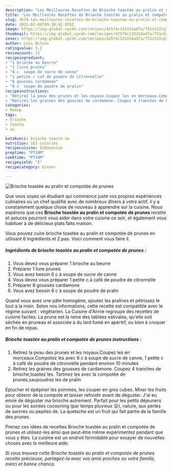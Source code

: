 ```yaml
---
description: "Les Meilleures Recettes de Brioche toastée au pralin et compotée de prunes"
title: "Les Meilleures Recettes de Brioche toastée au pralin et compotée de prunes"
slug: 3679-les-meilleures-recettes-de-brioche-toastee-au-pralin-et-compotee-de-prunes
date: 2021-02-08T09:38:42.855Z
image: https://img-global.cpcdn.com/recipes/425f4c135154ad7a/751x532cq70/brioche-toastee-au-pralin-et-compotee-de-prunes-photo-principale-de-la-recette.jpg
thumbnail: https://img-global.cpcdn.com/recipes/425f4c135154ad7a/751x532cq70/brioche-toastee-au-pralin-et-compotee-de-prunes-photo-principale-de-la-recette.jpg
cover: https://img-global.cpcdn.com/recipes/425f4c135154ad7a/751x532cq70/brioche-toastee-au-pralin-et-compotee-de-prunes-photo-principale-de-la-recette.jpg
author: Lois Wilson
ratingvalue: 3.2
reviewcount: 12
recipeingredient:
- "1 brioche au beurre"
- "1 livre prunes"
- "6 c  soupe de sucre de canne"
- "1 petite c caf de poudre de citronnelle"
- "8 gousses cardamone"
- "8 c  soupe de poudre de pralin"
recipeinstructions:
- "Retirez la peau des prunes et les noyaux.Coupez les en morceaux.Compotez les avec 6 c à soupe de sucre de canne, 1 petite c à café de poudre de citronnelle pendant environ 10 minutes"
- "Retirez les graines des gousses de cardamone. Coupez 4 tranches de brioche,toastez les. Tartinez les avec la compotée de prunes,saupoudrez les de pralin"
categories:
- Resep
tags:
- brioche
- toaste
- au

katakunci: brioche toaste au 
nutrition: 163 calories
recipecuisine: Indonesian
preptime: "PT10M"
cooktime: "PT34M"
recipeyield: "2"
recipecategory: Dinner

---
```



![Brioche toastée au pralin et compotée de prunes](https://img-global.cpcdn.com/recipes/425f4c135154ad7a/751x532cq70/brioche-toastee-au-pralin-et-compotee-de-prunes-photo-principale-de-la-recette.jpg)

Que vous soyez un étudiant qui commence juste vos propres expériences culinaires ou un chef qualifié avec de nombreux dîners à votre actif, il y a constamment quelque chose de nouveau à apprendre sur la cuisine. Nous espérons que ces <strong> Brioche toastée au pralin et compotée de prunes </strong> recette et astuces pourront vous aider dans votre cuisine ce soir, et également vous habituer à de délicieux plats faits maison.

<!--inarticleads1-->

Vous pouvez cuire brioche toastée au pralin et compotée de prunes en utilisant 6 Ingrédients et 2 pas. Voici comment vous faire il.

##### Ingrédients de brioche toastée au pralin et compotée de prunes :

1. Vous devez vous préparer 1 brioche au beurre
1. Préparer 1 livre prunes
1. Vous avez besoin 6 c à soupe de sucre de canne
1. Vous devez vous préparer 1 petite c.à café de poudre de citronnelle
1. Préparer 8 gousses cardamone
1. Vous avez besoin 8 c à soupe de poudre de pralin


Quand vous avez une pâte homogène, ajoutez les pralines et pétrissez le tout à la main. Selon nos informations, cette recette est compatible avec le régime suivant : végétarien. La Cuisine d&#39;Annie regroupe des recettes de cuisine faciles. La prune est la reine des tablées estivales, qu&#39;elle soit séchée en pruneau et associée à du lard fumé en apéritif, ou bien à croquer en fin de repas. 

<!--inarticleads2-->

##### Brioche toastée au pralin et compotée de prunes instructions :

1. Retirez la peau des prunes et les noyaux.Coupez les en morceaux.Compotez les avec 6 c à soupe de sucre de canne, 1 petite c à café de poudre de citronnelle pendant environ 10 minutes
1. Retirez les graines des gousses de cardamone. Coupez 4 tranches de brioche,toastez les. Tartinez les avec la compotée de prunes,saupoudrez les de pralin


Eplucher et épépiner les pommes, les couper en gros cubes. Mixer les fruits pour obtenir de la compote et laisser refroidir avant de déguster. J&#39;ai eu envie de déguster ma brioche autrement. Parfait pour les petits déjeuners ou pour les soirées cocooning (par temps pluvieux 😜), nature, aux perles de surcres ou pepites de. La quetsche est un fruit qui fait partie de la famille des prunes. 

<!--inarticleads1-->

<p>
Prenez ces idées de recettes Brioche toastée au pralin et compotée de prunes et utilisez-les ainsi que peut-être même expérimentez pendant que vous y êtes. La cuisine est un endroit formidable pour essayer de nouvelles choses avec la meilleure aide.
</p>

<p>
<i>Si vous trouvez cette Brioche toastée au pralin et compotée de prunes recette précieuse, partagez-la avec vos amis proches ou votre famille, merci et bonne chance.</i>
</p>
